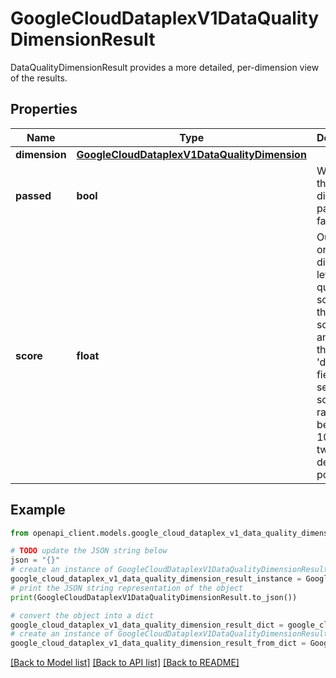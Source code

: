 # GoogleCloudDataplexV1DataQualityDimensionResult

DataQualityDimensionResult provides a more detailed, per-dimension view of the results.

## Properties

Name | Type | Description | Notes
------------ | ------------- | ------------- | -------------
**dimension** | [**GoogleCloudDataplexV1DataQualityDimension**](GoogleCloudDataplexV1DataQualityDimension.md) |  | [optional] 
**passed** | **bool** | Whether the dimension passed or failed. | [optional] 
**score** | **float** | Output only. The dimension-level data quality score for this data scan job if and only if the &#39;dimension&#39; field is set.The score ranges between 0, 100 (up to two decimal points). | [optional] [readonly] 

## Example

```python
from openapi_client.models.google_cloud_dataplex_v1_data_quality_dimension_result import GoogleCloudDataplexV1DataQualityDimensionResult

# TODO update the JSON string below
json = "{}"
# create an instance of GoogleCloudDataplexV1DataQualityDimensionResult from a JSON string
google_cloud_dataplex_v1_data_quality_dimension_result_instance = GoogleCloudDataplexV1DataQualityDimensionResult.from_json(json)
# print the JSON string representation of the object
print(GoogleCloudDataplexV1DataQualityDimensionResult.to_json())

# convert the object into a dict
google_cloud_dataplex_v1_data_quality_dimension_result_dict = google_cloud_dataplex_v1_data_quality_dimension_result_instance.to_dict()
# create an instance of GoogleCloudDataplexV1DataQualityDimensionResult from a dict
google_cloud_dataplex_v1_data_quality_dimension_result_from_dict = GoogleCloudDataplexV1DataQualityDimensionResult.from_dict(google_cloud_dataplex_v1_data_quality_dimension_result_dict)
```
[[Back to Model list]](../README.md#documentation-for-models) [[Back to API list]](../README.md#documentation-for-api-endpoints) [[Back to README]](../README.md)


